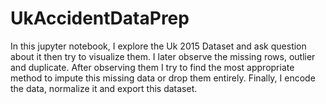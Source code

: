 # UkAccidentDataPrep
In this jupyter notebook, I explore the Uk 2015 Dataset and ask question about it then try to visualize them. I later observe the missing rows, outlier and duplicate.
After observing them I try to find the most appropriate method to impute this missing data or drop them entirely. Finally, I encode the data, normalize it and export this dataset.
